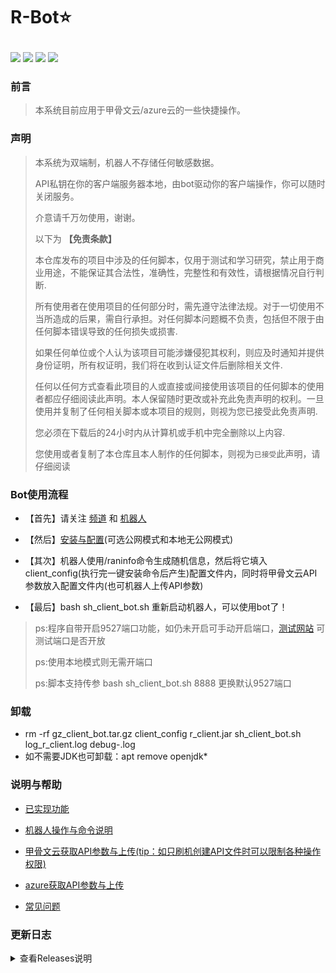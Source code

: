 # <p align="left">R-Bot⭐</p>
<p align="left">
  <a href="https://t.me/apchyo"><img src="https://img.shields.io/static/v1?label=%E7%BE%A4%E7%BB%84&message=telegram&color=brightgreen"/></a>
  <a href="https://t.me/agentONE_R"><img src="https://img.shields.io/static/v1?label=%E9%A2%91%E9%81%93&message=telegram&color=blueviolet"/></a>
  <a href="https://t.me/radiance_helper_bot"><img src="https://img.shields.io/static/v1?label=%E6%9C%BA%E5%99%A8%E4%BA%BA&message=telegram&color=red"/></a>
 <img src="https://img.shields.io/github/stars/semicons/java_oci_manage.svg?style=flat-square&label=Stars&logo=github"/>
</p>

### 前言
> 本系统目前应用于甲骨文云/azure云的一些快捷操作。
> 
### 声明
> 
> 本系统为双端制，机器人不存储任何敏感数据。
> 
> API私钥在你的客户端服务器本地，由bot驱动你的客户端操作，你可以随时关闭服务。
> 
> 介意请千万勿使用，谢谢。
>
> 以下为 **【免责条款】**
> 
> 本仓库发布的项目中涉及的任何脚本，仅用于测试和学习研究，禁止用于商业用途，不能保证其合法性，准确性，完整性和有效性，请根据情况自行判断.
>
> 所有使用者在使用项目的任何部分时，需先遵守法律法规。对于一切使用不当所造成的后果，需自行承担。对任何脚本问题概不负责，包括但不限于由任何脚本错误导致的任何损失或损害.
>
> 如果任何单位或个人认为该项目可能涉嫌侵犯其权利，则应及时通知并提供身份证明，所有权证明，我们将在收到认证文件后删除相关文件.
>
> 任何以任何方式查看此项目的人或直接或间接使用该项目的任何脚本的使用者都应仔细阅读此声明。本人保留随时更改或补充此免责声明的权利。一旦使用并复制了任何相关脚本或本项目的规则，则视为您已接受此免责声明.
>
> 您必须在下载后的24小时内从计算机或手机中完全删除以上内容.
>
> 您使用或者复制了本仓库且本人制作的任何脚本，则视为`已接受`此声明，请仔细阅读

### Bot使用流程

- 【首先】请关注 [频道](https://t.me/agentONE_R) 和 [机器人](https://t.me/radiance_helper_bot)

- 【然后】[安装与配置](https://github.com/semicons/java_oci_manage/blob/main/md/install.md)(可选公网模式和本地无公网模式)

- 【其次】机器人使用/raninfo命令生成随机信息，然后将它填入client_config(执行完一键安装命令后产生)配置文件内，同时将甲骨文云API参数放入配置文件内(也可机器人上传API参数)

- 【最后】bash sh_client_bot.sh 重新启动机器人，可以使用bot了！

> ps:程序自带开启9527端口功能，如仍未开启可手动开启端口，[测试网站](https://port.ping.pe) 可测试端口是否开放
>
> ps:使用本地模式则无需开端口
> 
> ps:脚本支持传参 bash sh_client_bot.sh 8888 更换默认9527端口

### 卸载
- rm -rf gz_client_bot.tar.gz client_config r_client.jar sh_client_bot.sh log_r_client.log debug-.log 
- 如不需要JDK也可卸载：apt remove openjdk*

### 说明与帮助
- [已实现功能](https://github.com/semicons/java_oci_manage/blob/main/md/function.md)

- [机器人操作与命令说明](https://github.com/semicons/java_oci_manage/blob/main/md/BOT-README.md)

- [甲骨文云获取API参数与上传(tip：如只刷机创建API文件时可以限制各种操作权限)](https://github.com/semicons/java_oci_manage/blob/main/md/oracle.md)

- [azure获取API参数与上传](https://github.com/semicons/java_oci_manage/blob/main/md/azure.md)

- [常见问题](https://t.me/agentONE_R/41)



### 更新日志
<details>
<summary>查看Releases说明</summary>
 
> 证明该项目仍然存活


</details>
